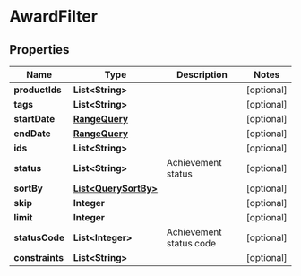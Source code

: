 

# AwardFilter


## Properties

Name | Type | Description | Notes
------------ | ------------- | ------------- | -------------
**productIds** | **List&lt;String&gt;** |  |  [optional]
**tags** | **List&lt;String&gt;** |  |  [optional]
**startDate** | [**RangeQuery**](RangeQuery.md) |  |  [optional]
**endDate** | [**RangeQuery**](RangeQuery.md) |  |  [optional]
**ids** | **List&lt;String&gt;** |  |  [optional]
**status** | **List&lt;String&gt;** | Achievement status |  [optional]
**sortBy** | [**List&lt;QuerySortBy&gt;**](QuerySortBy.md) |  |  [optional]
**skip** | **Integer** |  |  [optional]
**limit** | **Integer** |  |  [optional]
**statusCode** | **List&lt;Integer&gt;** | Achievement status code |  [optional]
**constraints** | **List&lt;String&gt;** |  |  [optional]



